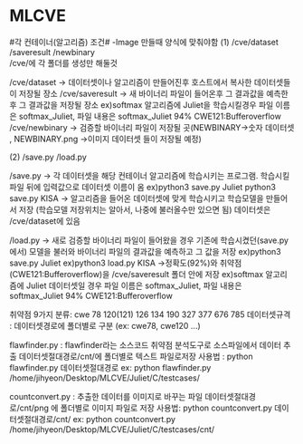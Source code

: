 # MLCVE

#각 컨테이너(알고리즘) 조건# -Image 만들때 양식에 맞춰야함
(1)
/cve/dataset
    /saveresult
    /newbinary    
/cve/에 각 폴더를 생성만 해둘것

/cve/dataset -> 데이터셋이나 알고리즘이 만들어진후 호스트에서 복사한 데이터셋들이 저장될 장소
/cve/saveresult -> 새 바이너리 파일이 들어온후 그 결과값을 예측한 후 그 결과값을 저장될 장소
		 ex)softmax 알고리즘에 Juliet을 학습시킬경우 파일 이름은 softmax_Juliet, 파일 내용은 softmax_Juliet 94% CWE121:Bufferoverflow
/cve/newbinary -> 검증할 바이너리 파일이 저장될 곳(NEWBINARY->숫자 데이터셋 , NEWBINARY.png ->이미지 데이터셋 들이 저장될 예정)

(2)
/save.py
/load.py

/save.py -> 각 데이터셋을 해당 컨테이너 알고리즘에 학습시키는 프로그램. 학습시킬 파일 뒤에 입력값으로 데이터셋 이름이 옴
	   ex)python3 save.py Juliet
	      python3 save.py KISA
	 -> 알고리즘을 들어온 데이터셋에 맞게 학습시키고 학습모델을 만들어서 저장 (학습모델 저장위치는 알아서, 나중에 불러올수만 있으면 됨)
             데이터셋은 /cve/dataset에 있음
	     
/load.py -> 새로 검증할 바이너리 파일이 들어왔을 경우 기존에 학습시켰던(save.py에서) 모델을 불러와 바이너리 파일의 결과값을 예측하고 그 값을 저장
	 ex)python3 save.py Juliet
         ex)python3 load.py KISA
	 ->정확도(92%)와 취약점(CWE121:Bufferoverflow)을 /cve/saveresult 폴더 안에 저장
	   ex)softmax 알고리즘에 Juliet 데이터셋일 경우 파일 이름은 softmax_Juliet, 파일 내용은 softmax_Juliet 94% CWE121:Bufferoverflow



취약점 9가지 분류: cwe 78 120(121) 126 134 190 327 377 676 785 
데이터셋규격 : 데이터셋경로에 폴더별로 구분 (ex: cwe78, cwe120 ...)

flawfinder.py : flawfinder라는 소스코드 취약점 분석도구로 소스파일에서 데이터 추출
              데이터셋절대경로/cnt/에 폴더별로 텍스트 파일로저장
	사용법 : python flawfinder.py 데이터셋절대경로
	ex: python flawfinder.py /home/jihyeon/Desktop/MLCVE/Juliet/C/testcases/

countconvert.py : 추출한 데이터를 이미지로 바꾸는 파일
	데이터셋절대경로/cnt/png 에 폴더별로 이미지 파일로 저장
	사용법: python countconvert.py 데이터셋절대경로/cnt/
	ex: python countconvert.py /home/jihyeon/Desktop/MLCVE/Juliet/C/testcases/cnt/

